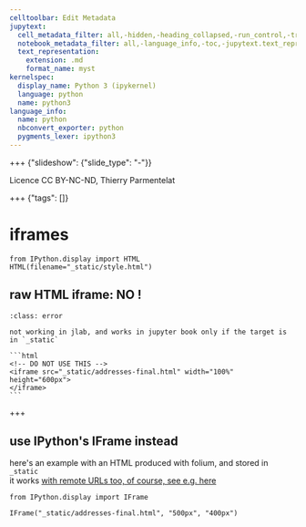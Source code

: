 ```yaml
---
celltoolbar: Edit Metadata
jupytext:
  cell_metadata_filter: all,-hidden,-heading_collapsed,-run_control,-trusted
  notebook_metadata_filter: all,-language_info,-toc,-jupytext.text_representation.jupytext_version,-jupytext.text_representation.format_version
  text_representation:
    extension: .md
    format_name: myst
kernelspec:
  display_name: Python 3 (ipykernel)
  language: python
  name: python3
language_info:
  name: python
  nbconvert_exporter: python
  pygments_lexer: ipython3
---
```


+++ {"slideshow": {"slide_type": "-"}}

Licence CC BY-NC-ND, Thierry Parmentelat

+++ {"tags": []}

# iframes

```{code-cell} ipython3
from IPython.display import HTML
HTML(filename="_static/style.html")
```

## raw HTML iframe: NO !

````{admonition} do not use an html iframe tag
:class: error 

not working in jlab, and works in jupyter book only if the target is in `_static`

```html
<!-- DO NOT USE THIS -->
<iframe src="_static/addresses-final.html" width="100%" height="600px">
</iframe>
```
````

+++

## use IPython's IFrame instead

here's an example with an HTML produced with folium, and stored in `_static`  
it works [with remote URLs too, of course, see e.g. here](label-video-iframe)

```{code-cell} ipython3
from IPython.display import IFrame

IFrame("_static/addresses-final.html", "500px", "400px")
```
